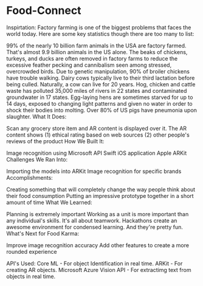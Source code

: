 # Food-Connect

Inspirtation: Factory farming is one of the biggest problems that faces the world today. Here are some key statistics though there are too many to list:

99% of the nearly 10 billion farm animals in the USA are factory farmed. That's almost 9.9 billion animals in the US alone.
The beaks of chickens, turkeys, and ducks are often removed in factory farms to reduce the excessive feather pecking and cannibalism seen among stressed, overcrowded birds.
Due to genetic manipulation, 90% of broiler chickens have trouble walking.
Dairy cows typically live to their third lactation before being culled. Naturally, a cow can live for 20 years.
Hog, chicken and cattle waste has polluted 35,000 miles of rivers in 22 states and contaminated groundwater in 17 states.
Egg-laying hens are sometimes starved for up to 14 days, exposed to changing light patterns and given no water in order to shock their bodies into molting.
Over 80% of US pigs have pneumonia upon slaughter.
What It Does:

Scan any grocery store item and AR content is displayed over it.
The AR content shows (1) ethical rating based on web sources (2) other people's reviews of the product
How We Built It:

Image recognition using Microsoft API
Swift iOS application
Apple ARKit
Challenges We Ran Into:

Importing the models into ARKit
Image recognition for specific brands
Accomplishments:

Creating something that will completely change the way people think about their food consumption
Putting an impressive prototype together in a short amount of time
What We Learned:

Planning is extremely important
Working as a unit is more important than any individual's skills. It's all about teamwork.
Hackathons create an awesome environment for condensed learning. And they're pretty fun.
What's Next for Food Karma:

Improve image recognition accuracy
Add other features to create a more rounded experience


API's Used:
Core ML - For object Identification in real time.
ARKit - For creating AR objects.
Microsoft Azure Vision API - For extractimg text from objects in real time.
